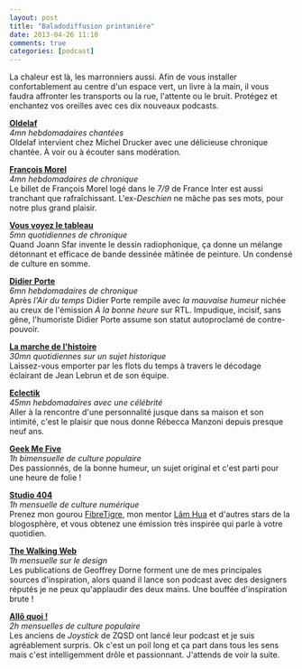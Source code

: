 ```yaml
---
layout: post
title: "Baladodiffusion printanière"
date: 2013-04-26 11:10
comments: true
categories: [podcast]
---
```

La chaleur est là, les marronniers aussi.
Afin de vous installer confortablement au centre d'un espace vert, un livre à la main, il vous faudra affronter les transports ou la rue, l'attente ou le bruit.
Protégez et enchantez vos oreilles avec ces dix nouveaux podcasts.
<!--more-->
__[Oldelaf](http://www.europe1.fr/MediaCenter/Emissions/Oldelaf/)__  
_4mn hebdomadaires chantées_  
Oldelaf intervient chez Michel Drucker avec une délicieuse chronique chantée. À voir ou à écouter sans modération.

__[François Morel](http://www.franceinter.fr/emission-le-billet-de-francois-morel)__  
_4mn hebdomadaires de chronique_  
Le billet de François Morel logé dans le _7/9_ de France Inter est aussi tranchant que rafraîchissant. L'ex-_Deschien_ ne mâche pas ses mots, pour notre plus grand plaisir.

__[Vous voyez le tableau](http://www.franceinter.fr/emission-vous-voyez-le-tableau)__  
_5mn quotidiennes de chronique_  
Quand Joann Sfar invente le dessin radiophonique, ça donne un mélange détonnant et efficace de bande dessinée mâtinée de peinture. Un condensé de culture en somme.

__[Didier Porte](http://www.rtl.fr/podcast/a-la-bonne-heure-didier-porte.xml)__  
_6mn hebdomadaires de chronique_  
Après _l'Air du temps_ Didier Porte rempile avec _la mauvaise humeur_ nichée au creux de l'émission _À&nbsp;la&nbsp;bonne&nbsp;heure_ sur RTL. Impudique, incisif, sans gêne, l'humoriste Didier Porte assume son statut autoproclamé de contre-pouvoir.

__[La marche de l'histoire](http://www.franceinter.fr/emission-la-marche-de-l-histoire)__  
_30mn quotidiennes sur un sujet historique_  
Laissez-vous emporter par les flots du temps à travers le décodage éclairant de Jean Lebrun et de son équipe. 

__[Eclectik](http://www.franceinter.fr/emission-eclectik)__  
_45mn hebdomadaires avec une célébrité_  
Aller à la rencontre d'une personnalité jusque dans sa maison et son intimité, c'est le plaisir que nous donne Rébecca Manzoni depuis presque neuf ans.

__[Geek Me Five](http://www.radiocampusparis.org/geekmefive/)__  
_1h bimensuelle de culture populaire_  
Des passionnés, de la bonne humeur, un sujet original et c'est parti pour une heure de folie&nbsp;!

__[Studio 404](http://studio404.skyrock.com/)__  
_1h mensuelle de culture numérique_  
Prenez mon gourou [FibreTigre](/2012-08-14-bonjour-cest-fibretigre), mon mentor [Lâm Hua](/2012-06-12-un-mec-qui-tient-un-blog-de-fille) et d'autres stars de la blogosphère, et vous obtenez une émission très inspirée qui parle à votre quotidien.

__[The Walking Web](http://www.thewalkingweb.fr/)__  
_1h mensuelle sur le design_  
Les publications de Geoffrey Dorne forment une de mes principales sources d'inspiration, alors quand il lance son podcast avec des designers réputés je ne peux qu'applaudir des deux mains. Une bouffée d'inspiration brute&nbsp;!

__[Allô quoi&nbsp;!](http://zqsd.fr/category/podcast/)__  
_2h mensuelles de culture populaire_  
Les anciens de _Joystick_ de ZQSD ont lancé leur podcast et je suis agréablement surpris. Ok c'est un poil long et ça part dans tous les sens mais c'est intelligemment drôle et passionnant. J'attends de voir la suite.
